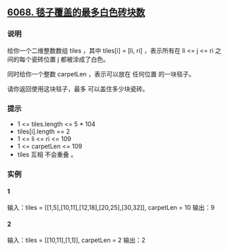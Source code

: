 ## [6068. 毯子覆盖的最多白色砖块数](https://leetcode.cn/problems/maximum-white-tiles-covered-by-a-carpet/)

### 说明
给你一个二维整数数组 tiles ，其中 tiles[i] = [li, ri] ，表示所有在 li <= j <= ri 之间的每个瓷砖位置 j 都被涂成了白色。

同时给你一个整数 carpetLen ，表示可以放在 任何位置 的一块毯子。

请你返回使用这块毯子，最多 可以盖住多少块瓷砖。

### 提示
* 1 <= tiles.length <= 5 * 104
* tiles[i].length == 2
* 1 <= li <= ri <= 109
* 1 <= carpetLen <= 109
* tiles 互相 不会重叠 。

### 实例
#### 1
输入：tiles = [[1,5],[10,11],[12,18],[20,25],[30,32]], carpetLen = 10
输出：9

#### 2
输入：tiles = [[10,11],[1,1]], carpetLen = 2
输出：2